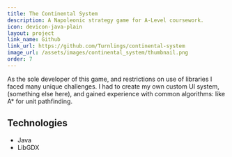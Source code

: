 ```yaml
---
title: The Continental System
description: A Napoleonic strategy game for A-Level coursework.
icon: devicon-java-plain
layout: project
link_name: Github
link_url: https://github.com/Turnlings/continental-system
image_url: /assets/images/continental_system/thumbnail.png
order: 7
---
```

As the sole developer of this game, and restrictions on use of libraries I faced many unique challenges. I had to create my own custom UI system, (something else here), and gained experience with common algorithms: like A* for unit pathfinding.

## Technologies
- Java
- LibGDX